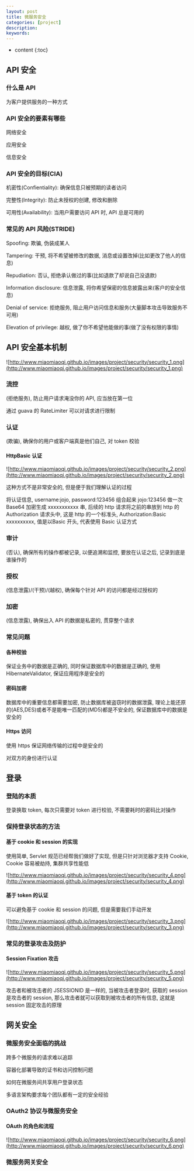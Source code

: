 ```yaml
---
layout: post
title: 微服务安全
categories: [project]
description: 
keywords: 
---
```


* content
{:toc}


## API 安全

### 什么是 API

为客户提供服务的一种方式

### API 安全的要素有哪些

网络安全

应用安全

信息安全

### API 安全的目标(CIA)

机密性(Confientiality): 确保信息只被预期的读者访问

完整性(Integrity): 防止未授权的创建, 修改和删除

可用性(Availability): 当用户需要访问 API 时, API 总是可用的

### 常见的 API 风险(STRIDE)

Spoofing: 欺骗, 伪装成某人

Tampering: 干预, 将不希望被修改的数据, 消息或设置改掉(比如更改了他人的信息)

Repudiation: 否认, 拒绝承认做过的事(比如退款了却说自己没退款)

Information disclosure: 信息泄露, 将你希望保密的信息披露出来(客户的安全信息)

Denial of service: 拒绝服务, 阻止用户访问信息和服务(大量脚本攻击导致服务不可用)

Elevation of privilege: 越权, 做了你不希望他能做的事(做了没有权限的事情)

## API 安全基本机制

![http://www.miaomiaoqi.github.io/images/project/security/security_1.png](http://www.miaomiaoqi.github.io/images/project/security/security_1.png)

### 流控

(拒绝服务), 防止用户请求淹没你的 API, 应当放在第一位

通过 guava 的 RateLimiter 可以对请求进行限制

### 认证

(欺骗), 确保你的用户或客户端真是他们自己, 对 token 校验

#### HttpBasic 认证

![http://www.miaomiaoqi.github.io/images/project/security/security_2.png](http://www.miaomiaoqi.github.io/images/project/security/security_2.png)

这种方式不是非常安全的, 但是便于我们理解认证的过程

将认证信息, username:jojo, password:123456 组合起来 jojo:123456 做一次 Base64 加密生成 xxxxxxxxxxx 串, 后续的 http 请求将之前的串放到 http 的 Authorization 请求头中, 这是 http 的一个标准头, Authorization:Basic xxxxxxxxxx, 值是以Basic 开头, 代表使用 Basic 认证方式

### 审计

(否认), 确保所有的操作都被记录, 以便追溯和监控, 要放在认证之后, 记录到底是谁操作的

### 授权

(信息泄露)/(干预)/(越权), 确保每个针对 API 的访问都是经过授权的

### 加密

(信息泄露), 确保出入 API 的数据是私密的, 贯穿整个请求

### 常见问题

#### 各种校验

保证业务中的数据是正确的, 同时保证数据库中的数据是正确的, 使用 HibernateValidator, 保证应用程序是安全的

#### 密码加密

数据库中的重要信息都需要加密, 防止数据库被盗窃时的数据泄露, 理论上能还原的(AES,DES)或者不是能唯一匹配的(MD5)都是不安全的, 保证数据库中的数据是安全的

#### Https 访问

使用 https 保证网络传输的过程中是安全的

对双方的身份进行认证





## 登录

### 登陆的本质

登录换取 token, 每次只需要对 token 进行校验, 不需要耗时的密码比对操作

### 保持登录状态的方法

#### 基于 cookie 和 session 的实现

使用简单, Servlet 规范已经帮我们做好了实现, 但是只针对浏览器才支持 Cookie, Cookie 容易被劫持, 集群共享性能低

![http://www.miaomiaoqi.github.io/images/project/security/security_4.png](http://www.miaomiaoqi.github.io/images/project/security/security_4.png)

#### 基于 token 的认证

可以避免基于 cookie 和 session 的问题, 但是需要我们手动开发

![http://www.miaomiaoqi.github.io/images/project/security/security_3.png](http://www.miaomiaoqi.github.io/images/project/security/security_3.png)

### 常见的登录攻击及防护

#### **Session Fixation 攻击**

![http://www.miaomiaoqi.github.io/images/project/security/security_5.png](http://www.miaomiaoqi.github.io/images/project/security/security_5.png)

攻击者和被攻击者的 JSESSIONID 是一样的, 当被攻击者登录时, 获取的 session 是攻击者的 session, 那么攻击者就可以获取到被攻击者的所有信息, 这就是 session 固定攻击的原理



## 网关安全

### 微服务安全面临的挑战

跨多个微服务的请求难以追踪

容器化部署导致的证书和访问控制问题

如何在微服务间共享用户登录状态

多语言架构要求每个团队都有一定的安全经验

### OAuth2 协议与微服务安全

#### OAuth 的角色和流程

![http://www.miaomiaoqi.github.io/images/project/security/security_6.png](http://www.miaomiaoqi.github.io/images/project/security/security_6.png)

### 微服务网关安全